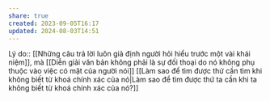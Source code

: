 ```yaml
---
share: true
created: 2023-09-05T16:17
updated: 2024-08-03T14:51
---
```

Lý do:: [[Những câu trả lời luôn giả định người hỏi hiểu trước một vài khái niệm]], mà [[Diễn giải văn bản không phải là sự đối thoại do nó không phụ thuộc vào việc có mặt của người nói]]
[[Làm sao để tìm được thứ cần tìm khi không biết từ khoá chính xác của nó|Làm sao để tìm được thứ ta cần khi ta không biết từ khoá chính xác của nó?]]